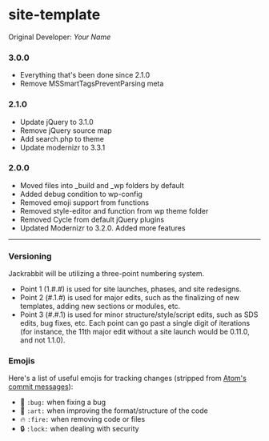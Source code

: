 # site-template

Original Developer: *Your Name*

### 3.0.0
- Everything that's been done since 2.1.0
- Remove MSSmartTagsPreventParsing meta

### 2.1.0
- Update jQuery to 3.1.0
- Remove jQuery source map
- Add search.php to theme
- Update modernizr to 3.3.1

### 2.0.0
- Moved files into _build and _wp folders by default
- Added debug condition to wp-config
- Removed emoji support from functions
- Removed style-editor and function from wp theme folder
- Removed Cycle from default jQuery plugins
- Updated Modernizr to 3.2.0. Added more features

---

### Versioning
Jackrabbit will be utilizing a three-point numbering system.
- Point 1 (1.#.#) is used for site launches, phases, and site redesigns.
- Point 2 (#.1.#) is used for major edits, such as the finalizing of new templates, adding new sections or modules, etc.
- Point 3 (#.#.1) is used for minor structure/style/script edits, such as SDS edits, bug fixes, etc.
Each point can go past a single digit of iterations (for instance, the 11th major edit without a site launch would be 0.11.0, and not 1.1.0).

### Emojis
Here's a list of useful emojis for tracking changes (stripped from [Atom's commit messages](https://github.com/atom/atom/blob/master/CONTRIBUTING.md#git-commit-messages)):
- :bug: `:bug:` when fixing a bug
- :art: `:art:` when improving the format/structure of the code
- :fire: `:fire:` when removing code or files
- :lock: `:lock:` when dealing with security
